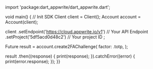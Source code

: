 import 'package:dart_appwrite/dart_appwrite.dart';

void main() { // Init SDK
  Client client = Client();
  Account account = Account(client);

  client
    .setEndpoint('https://cloud.appwrite.io/v1') // Your API Endpoint
    .setProject('5df5acd0d48c2') // Your project ID
  ;

  Future result = account.create2FAChallenge(
    factor: .totp,
  );

  result
    .then((response) {
      print(response);
    }).catchError((error) {
      print(error.response);
  });
}}